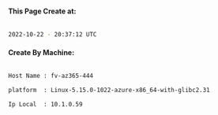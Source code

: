 
   
#### This Page Create at:

```bash

2022-10-22 - 20:37:12 UTC

```

#### Create By Machine:

```bash

Host Name : fv-az365-444

platform  : Linux-5.15.0-1022-azure-x86_64-with-glibc2.31

Ip Local  : 10.1.0.59

```

